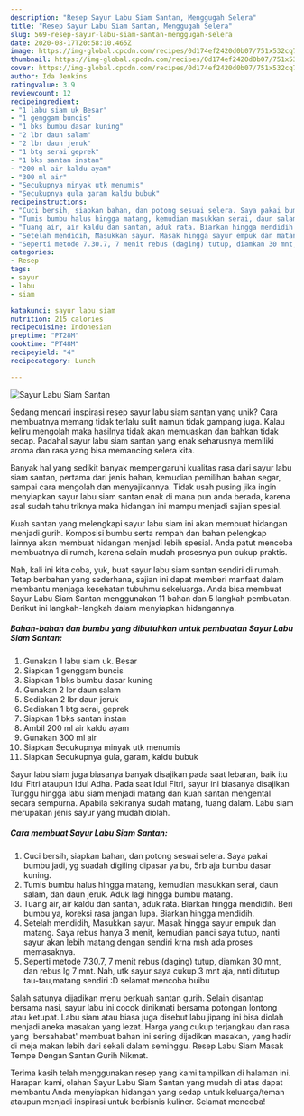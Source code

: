 ```yaml
---
description: "Resep Sayur Labu Siam Santan, Menggugah Selera"
title: "Resep Sayur Labu Siam Santan, Menggugah Selera"
slug: 569-resep-sayur-labu-siam-santan-menggugah-selera
date: 2020-08-17T20:58:10.465Z
image: https://img-global.cpcdn.com/recipes/0d174ef2420d0b07/751x532cq70/sayur-labu-siam-santan-foto-resep-utama.jpg
thumbnail: https://img-global.cpcdn.com/recipes/0d174ef2420d0b07/751x532cq70/sayur-labu-siam-santan-foto-resep-utama.jpg
cover: https://img-global.cpcdn.com/recipes/0d174ef2420d0b07/751x532cq70/sayur-labu-siam-santan-foto-resep-utama.jpg
author: Ida Jenkins
ratingvalue: 3.9
reviewcount: 12
recipeingredient:
- "1 labu siam uk Besar"
- "1 genggam buncis"
- "1 bks bumbu dasar kuning"
- "2 lbr daun salam"
- "2 lbr daun jeruk"
- "1 btg serai geprek"
- "1 bks santan instan"
- "200 ml air kaldu ayam"
- "300 ml air"
- "Secukupnya minyak utk menumis"
- "Secukupnya gula garam kaldu bubuk"
recipeinstructions:
- "Cuci bersih, siapkan bahan, dan potong sesuai selera. Saya pakai bumbu jadi, yg suadah digiling dipasar ya bu, 5rb aja bumbu dasar kuning."
- "Tumis bumbu halus hingga matang, kemudian masukkan serai, daun salam, dan daun jeruk. Aduk lagi hingga bumbu matang."
- "Tuang air, air kaldu dan santan, aduk rata. Biarkan hingga mendidih. Beri bumbu ya, koreksi rasa jangan lupa. Biarkan hingga mendidih."
- "Setelah mendidih, Masukkan sayur. Masak hingga sayur empuk dan matang. Saya rebus hanya 3 menit, kemudian panci saya tutup, nanti sayur akan lebih matang dengan sendiri krna msh ada proses memasaknya."
- "Seperti metode 7.30.7, 7 menit rebus (daging) tutup, diamkan 30 mnt, dan rebus lg 7 mnt. Nah, utk sayur saya cukup 3 mnt aja, nnti ditutup tau-tau,matang sendiri :D selamat mencoba buibu"
categories:
- Resep
tags:
- sayur
- labu
- siam

katakunci: sayur labu siam 
nutrition: 215 calories
recipecuisine: Indonesian
preptime: "PT28M"
cooktime: "PT48M"
recipeyield: "4"
recipecategory: Lunch

---
```



![Sayur Labu Siam Santan](https://img-global.cpcdn.com/recipes/0d174ef2420d0b07/751x532cq70/sayur-labu-siam-santan-foto-resep-utama.jpg)

Sedang mencari inspirasi resep sayur labu siam santan yang unik? Cara membuatnya memang tidak terlalu sulit namun tidak gampang juga. Kalau keliru mengolah maka hasilnya tidak akan memuaskan dan bahkan tidak sedap. Padahal sayur labu siam santan yang enak seharusnya memiliki aroma dan rasa yang bisa memancing selera kita.

Banyak hal yang sedikit banyak mempengaruhi kualitas rasa dari sayur labu siam santan, pertama dari jenis bahan, kemudian pemilihan bahan segar, sampai cara mengolah dan menyajikannya. Tidak usah pusing jika ingin menyiapkan sayur labu siam santan enak di mana pun anda berada, karena asal sudah tahu triknya maka hidangan ini mampu menjadi sajian spesial.

Kuah santan yang melengkapi sayur labu siam ini akan membuat hidangan menjadi gurih. Komposisi bumbu serta rempah dan bahan pelengkap lainnya akan membuat hidangan menjadi lebih spesial. Anda patut mencoba membuatnya di rumah, karena selain mudah prosesnya pun cukup praktis.


Nah, kali ini kita coba, yuk, buat sayur labu siam santan sendiri di rumah. Tetap berbahan yang sederhana, sajian ini dapat memberi manfaat dalam membantu menjaga kesehatan tubuhmu sekeluarga. Anda bisa membuat Sayur Labu Siam Santan menggunakan 11 bahan dan 5 langkah pembuatan. Berikut ini langkah-langkah dalam menyiapkan hidangannya.

<!--inarticleads1-->

##### Bahan-bahan dan bumbu yang dibutuhkan untuk pembuatan Sayur Labu Siam Santan:

1. Gunakan 1 labu siam uk. Besar
1. Siapkan 1 genggam buncis
1. Siapkan 1 bks bumbu dasar kuning
1. Gunakan 2 lbr daun salam
1. Sediakan 2 lbr daun jeruk
1. Sediakan 1 btg serai, geprek
1. Siapkan 1 bks santan instan
1. Ambil 200 ml air kaldu ayam
1. Gunakan 300 ml air
1. Siapkan Secukupnya minyak utk menumis
1. Siapkan Secukupnya gula, garam, kaldu bubuk


Sayur labu siam juga biasanya banyak disajikan pada saat lebaran, baik itu Idul Fitri ataupun Idul Adha. Pada saat Idul Fitri, sayur ini biasanya disajikan Tunggu hingga labu siam menjadi matang dan kuah santan mengental secara sempurna. Apabila sekiranya sudah matang, tuang dalam. Labu siam merupakan jenis sayur yang mudah diolah. 

<!--inarticleads2-->

##### Cara membuat Sayur Labu Siam Santan:

1. Cuci bersih, siapkan bahan, dan potong sesuai selera. Saya pakai bumbu jadi, yg suadah digiling dipasar ya bu, 5rb aja bumbu dasar kuning.
1. Tumis bumbu halus hingga matang, kemudian masukkan serai, daun salam, dan daun jeruk. Aduk lagi hingga bumbu matang.
1. Tuang air, air kaldu dan santan, aduk rata. Biarkan hingga mendidih. Beri bumbu ya, koreksi rasa jangan lupa. Biarkan hingga mendidih.
1. Setelah mendidih, Masukkan sayur. Masak hingga sayur empuk dan matang. Saya rebus hanya 3 menit, kemudian panci saya tutup, nanti sayur akan lebih matang dengan sendiri krna msh ada proses memasaknya.
1. Seperti metode 7.30.7, 7 menit rebus (daging) tutup, diamkan 30 mnt, dan rebus lg 7 mnt. Nah, utk sayur saya cukup 3 mnt aja, nnti ditutup tau-tau,matang sendiri :D selamat mencoba buibu


Salah satunya dijadikan menu berkuah santan gurih. Selain disantap bersama nasi, sayur labu ini cocok dinikmati bersama potongan lontong atau ketupat. Labu siam atau biasa juga disebut labu jipang ini bisa diolah menjadi aneka masakan yang lezat. Harga yang cukup terjangkau dan rasa yang &#39;bersahabat&#39; membuat bahan ini sering dijadikan masakan, yang hadir di meja makan lebih dari sekali dalam seminggu. Resep Labu Siam Masak Tempe Dengan Santan Gurih Nikmat. 

Terima kasih telah menggunakan resep yang kami tampilkan di halaman ini. Harapan kami, olahan Sayur Labu Siam Santan yang mudah di atas dapat membantu Anda menyiapkan hidangan yang sedap untuk keluarga/teman ataupun menjadi inspirasi untuk berbisnis kuliner. Selamat mencoba!

